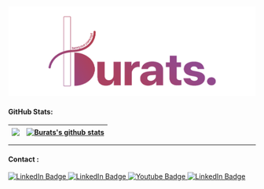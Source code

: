 <!-- ## Hi  , I'm Bew ! Welcome to my space . 🎨 ☘️ -->



<!--
**bewburats/bewburats** is a ✨ _special_ ✨ repository because its `README.md` (this file) appears on your GitHub profile.

Here are some ideas to get you started:

- 🔭 I’m currently working on ...
- 🌱 I’m currently learning ...
- 👯 I’m looking to collaborate on ...
- 🤔 I’m looking for help with ...
- 💬 Ask me about ...
- 📫 How to reach me: ...
- 😄 Pronouns: ...
- ⚡ Fun fact: ...
-->
<!-- [![Top Langs](https://github-readme-stats.vercel.app/api/top-langs/?username=bewburats&layout=compact)](https://github.com/bewburats/github-readme-stats) -->
<div id="header" align="center">
<img src="logo1.png"/>
</div>

#### GitHub Stats:


<!-- <div style="display:flex;justify-content:center;align-items: start; gap:2px"> -->
|<a href="https://github.com/bewburats/github-readme-stats"><img align="center" src="https://github-readme-stats.vercel.app/api/top-langs/?username=bewburats&layout=compact&hide_border=true&bg_color=DEG,b35778,a85582,964f90&title_color=ffff&text_color=ffff" /></a>| <a href="https://github.com/bewburats/github-readme-stats"><img align="center" src="https://github-readme-stats.vercel.app/api?username=bewburats&show_icons=true&include_all_commits=true&theme=buefy&&hide=contribs,prs&hide_border=true&bg_color=DEG,b35778,a85582,964f90&title_color=ffff&text_color=ffff&icon_color=ffdc80&hide_border=true" alt="Burats's github stats"></a> |
| ------------- | ------------- |

<!-- </div> -->

<hr>

#### Contact :

<div id="badges" >
<a href="https://www.linkedin.com/in/buratsakorn-boonma-35258b199/">
    <img src="https://img.shields.io/badge/-buratsakorn.boon@gmail.com-red?style=for-the-badge&logo=gmail&logoColor=white" alt="LinkedIn Badge"/>
  </a>
  <a href="https://www.linkedin.com/in/buratsakorn-boonma-35258b199/">
    <img src="https://img.shields.io/badge/-Buratsakorn%20Boonma-blue?style=for-the-badge&logo=linkedin" alt="LinkedIn Badge"/>
  </a>
  <a href="https://www.instagram.com/bewyour.concept/">
    <img src="https://img.shields.io/badge/-bewyour.concept-e1306c?style=for-the-badge&logo=instagram&logoColor=white" alt="Youtube Badge"/>
  </a>
 <a href="https://www.behance.net/buratsboonma">
    <img src="https://img.shields.io/badge/-Buratsakorn%20Boonma-0040ff?style=for-the-badge&logo=behance" alt="LinkedIn Badge"/>
  </a>
</div>

<br>






